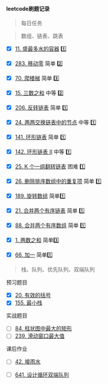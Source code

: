 #### leetcode刷题记录

> 每日任务









> 数组、链表、跳表

- [x] [11. 盛最多水的容器](https://leetcode-cn.com/problems/container-with-most-water/) :one:
- [x] [283. 移动零](https://leetcode-cn.com/problems/move-zeroes/) 简单​ :two:
- [x] [70. 爬楼梯](https://leetcode-cn.com/problems/climbing-stairs/) 简单 :three:
- [x] [15. 三数之和](https://leetcode-cn.com/problems/3sum/) 中等 :two:
- [x] [206. 反转链表](https://leetcode-cn.com/problems/reverse-linked-list/) 简单 :one:
- [x] [24. 两两交换链表中的节点](https://leetcode-cn.com/problems/swap-nodes-in-pairs/) 中等 :one:
- [x] [141. 环形链表](https://leetcode-cn.com/problems/linked-list-cycle/) 简单 :one:
- [x] [142. 环形链表 II](https://leetcode-cn.com/problems/linked-list-cycle-ii/) 中等 :one:
- [x] [25. K 个一组翻转链表](https://leetcode-cn.com/problems/reverse-nodes-in-k-group/) 困难 :one:
- [x] [26. 删除排序数组中的重复项](https://leetcode-cn.com/problems/remove-duplicates-from-sorted-array/) 简单 :one:
- [x] [189. 旋转数组](https://leetcode-cn.com/problems/rotate-array/) 简单:one:
- [x] [21. 合并两个有序链表](https://leetcode-cn.com/problems/merge-two-sorted-lists/) 简单 :one:
- [x] [88. 合并两个有序数组](https://leetcode-cn.com/problems/merge-sorted-array/) 简单 :one:
- [x] [1. 两数之和](https://leetcode-cn.com/problems/two-sum/) 简单:three:
- [x] [66. 加一](https://leetcode-cn.com/problems/plus-one/) 简单:one:







>  栈、队列、优先队列、双端队列

预习题目

- [x] [20. 有效的括号](https://leetcode-cn.com/problems/valid-parentheses/)
- [x] [155. 最小栈](https://leetcode-cn.com/problems/min-stack/)

实战题目

- [ ] [84. 柱状图中最大的矩形](https://leetcode-cn.com/problems/largest-rectangle-in-histogram/)
- [ ] [239. 滑动窗口最大值](https://leetcode-cn.com/problems/sliding-window-maximum/)

课后作业

- [ ] [42. 接雨水](https://leetcode-cn.com/problems/trapping-rain-water/)

- [ ] [641. 设计循环双端队列](https://leetcode-cn.com/problems/design-circular-deque/)
